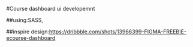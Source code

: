 #Course dashboard ui developemnt

##using:SASS,

##inspire design:https://dribbble.com/shots/13966399-FIGMA-FREEBIE-ecourse-dashboard
